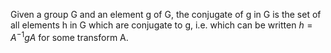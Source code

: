 Given a group G and an element g of G, the conjugate of g in G is the
set of all elements h in G which are conjugate to g, i.e. which can be
written $h=A^{-1}gA$ for some transform A.
